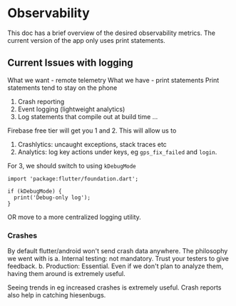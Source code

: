 # Observability 

This doc has a brief overview of the desired observability metrics. 
The current version of the app only uses print statements.

## Current Issues with logging 

What we want - remote telemetry
What we have - print statements
Print statements tend to stay on the phone

1. Crash reporting 
2. Event logging (lightweight analytics) 
3. Log statements that compile out at build time 
...

Firebase free tier will get you 1 and 2. This will allow us to 
1. Crashlytics: uncaught exceptions, stack traces etc
2. Analytics: log key actions under keys, eg `gps_fix_failed` and `login`. 

For 3, we should switch to using `kDebugMode`
```
import 'package:flutter/foundation.dart';

if (kDebugMode) {
  print('Debug-only log');
}
```
OR move to a more centralized logging utility. 

### Crashes

By default flutter/android won't send crash data anywhere. The philosophy we went with is 
	a. Internal testing: not mandatory. Trust your testers to give feedback.
	b. Production: Essential. Even if we don't plan to analyze them, having them around is extremely useful. 

Seeing trends in eg increased crashes is extremely useful. 
Crash reports also help in catching hiesenbugs. 


